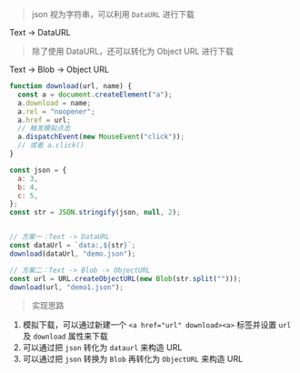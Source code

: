 > json 视为字符串，可以利用 `DataURL` 进行下载

Text -> DataURL

> 除了使用 DataURL，还可以转化为 Object URL 进行下载

Text -> Blob -> Object URL

```js
function download(url, name) {
  const a = document.createElement("a");
  a.download = name;
  a.rel = "noopener";
  a.href = url;
  // 触发模拟点击
  a.dispatchEvent(new MouseEvent("click"));
  // 或者 a.click()
}

const json = {
  a: 3,
  b: 4,
  c: 5,
};
const str = JSON.stringify(json, null, 2);


// 方案一：Text -> DataURL
const dataUrl = `data:,${str}`;
download(dataUrl, "demo.json");

// 方案二：Text -> Blob -> ObjectURL
const url = URL.createObjectURL(new Blob(str.split("")));
download(url, "demo1.json");
```

> 实现思路

1. 模拟下载，可以通过新建一个 `<a href="url" download><a>` 标签并设置 `url` 及 `download` 属性来下载
2. 可以通过把 `json` 转化为 `dataurl` 来构造 URL
3. 可以通过把 `json` 转换为 `Blob` 再转化为 `ObjectURL` 来构造 URL



